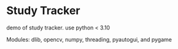 # Study Tracker

demo of study tracker. use python < 3.10

Modules: dlib, opencv, numpy, threading, pyautogui, and pygame

